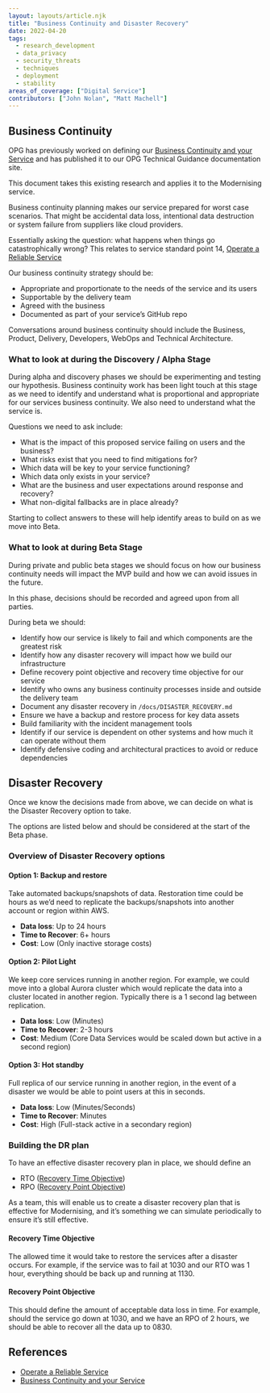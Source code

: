 ```yaml
---
layout: layouts/article.njk
title: "Business Continuity and Disaster Recovery"
date: 2022-04-20
tags: 
  - research_development
  - data_privacy
  - security_threats
  - techniques
  - deployment
  - stability
areas_of_coverage: ["Digital Service"]
contributors: ["John Nolan", "Matt Machell"]
---
```


## Business Continuity

OPG has previously worked on defining our [Business Continuity and your Service](https://docs.opg.service.justice.gov.uk/documentation/guides/business_continuity.html) and has published it to our OPG Technical Guidance documentation site.

This document takes this existing research and applies it to the Modernising service.

Business continuity planning makes our service prepared for worst case scenarios. That might be accidental data loss, intentional data destruction or system failure from suppliers like cloud providers.

Essentially asking the question: what happens when things go catastrophically wrong? This relates to service standard point 14, [Operate a Reliable Service](https://www.gov.uk/service-manual/service-standard/point-14-operate-a-reliable-service)

Our business continuity strategy should be:

* Appropriate and proportionate to the needs of the service and its users
* Supportable by the delivery team
* Agreed with the business
* Documented as part of your service’s GitHub repo

Conversations around business continuity should include the Business, Product, Delivery, Developers, WebOps and Technical Architecture.

### What to look at during the Discovery / Alpha Stage

During alpha and discovery phases we should be experimenting and testing our hypothesis. Business continuity work has been light touch at this stage as we need to identify and understand what is proportional and appropriate for our services business continuity. We also need to understand what the service is.

Questions we need to ask include:

* What is the impact of this proposed service failing on users and the business?
* What risks exist that you need to find mitigations for?
* Which data will be key to your service functioning?
* Which data only exists in your service?
* What are the business and user expectations around response and recovery?
* What non-digital fallbacks are in place already?

Starting to collect answers to these will help identify areas to build on as we move into Beta.

### What to look at during Beta Stage

During private and public beta stages we should focus on how our business continuity needs will impact the MVP build and how we can avoid issues in the future.

In this phase, decisions should be recorded and agreed upon from all parties.

During beta we should:

* Identify how our service is likely to fail and which components are the greatest risk
* Identify how any disaster recovery will impact how we build our infrastructure
* Define recovery point objective and recovery time objective for our service
* Identify who owns any business continuity processes inside and outside the delivery team
* Document any disaster recovery in `/docs/DISASTER_RECOVERY.md`
* Ensure we have a backup and restore process for key data assets
* Build familiarity with the incident management tools
* Identify if our service is dependent on other systems and how much it can operate without them
* Identify defensive coding and architectural practices to avoid or reduce dependencies

## Disaster Recovery

Once we know the decisions made from above, we can decide on what is the Disaster Recovery option to take.

The options are listed below and should be considered at the start of the Beta phase.

### Overview of Disaster Recovery options

#### Option 1: Backup and restore

Take automated backups/snapshots of data. Restoration time could be hours as we’d need to replicate the backups/snapshots into another account or region within AWS.

* **Data loss**: Up to 24 hours
* **Time to Recover**: 6+ hours
* **Cost**: Low (Only inactive storage costs)

#### Option 2: Pilot Light

We keep core services running in another region. For example, we could move into a global Aurora cluster which would replicate the data into a cluster located in another region. Typically there is a 1 second lag between replication.

* **Data loss**: Low (Minutes)
* **Time to Recover**: 2-3 hours
* **Cost**: Medium (Core Data Services would be scaled down but active in a second region)

#### Option 3: Hot standby

Full replica of our service running in another region, in the event of a disaster we would be able to point users at this in seconds.

* **Data loss**: Low (Minutes/Seconds)
* **Time to Recover**: Minutes
* **Cost**: High (Full-stack active in a secondary region)

### Building the DR plan

To have an effective disaster recovery plan in place, we should define an

* RTO ([Recovery Time Objective](#recovery-time-objective))
* RPO ([Recovery Point Objective](#recovery-point-objective))

As a team, this will enable us to create a disaster recovery plan that is effective for Modernising, and it’s something we can simulate periodically to ensure it’s still effective.

#### Recovery Time Objective

The allowed time it would take to restore the services after a disaster occurs. For example, if the service was to fail at 1030 and our RTO was 1 hour, everything should be back up and running at 1130.

#### Recovery Point Objective

This should define the amount of acceptable data loss in time. For example, should the service go down at 1030, and we have an RPO of 2 hours, we should be able to recover all the data up to 0830.

## References

* [Operate a Reliable Service](https://www.gov.uk/service-manual/service-standard/point-14-operate-a-reliable-service)
* [Business Continuity and your Service](https://docs.opg.service.justice.gov.uk/documentation/guides/business_continuity.html)
